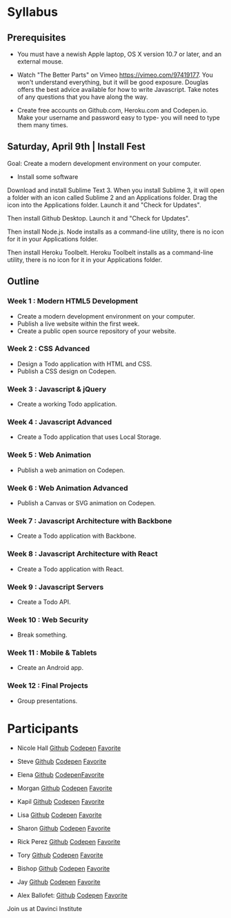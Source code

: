 # Syllabus

## Prerequisites

- You must have a newish Apple laptop, OS X version 10.7 or later, and an external mouse.

- Watch "The Better Parts" on Vimeo https://vimeo.com/97419177. You won't understand everything, but it will be good exposure. Douglas offers the best advice available for how to write Javascript. Take notes of any questions that you have along the way.

- Create free accounts on Github.com, Heroku.com and Codepen.io. Make your username and password easy to type- you will need to type them many times.


## Saturday, April 9th | Install Fest

Goal: Create a modern development environment on your computer.

- Install some software

Download and install Sublime Text 3. When you install Sublime 3, it will open a folder with an icon called Sublime 2 and an Applications folder. Drag the icon into the Applications folder. Launch it and "Check for Updates".

Then install Github Desktop. Launch it and "Check for Updates".

Then install Node.js. Node installs as a command-line utility, there is no icon for it in your Applications folder.

Then install Heroku Toolbelt. Heroku Toolbelt installs as a command-line utility, there is no icon for it in your Applications folder.


## Outline

### Week 1 : Modern HTML5 Development
- Create a modern development environment on your computer.
- Publish a live website within the first week.
- Create a public open source repository of your website.

### Week 2 : CSS Advanced
- Design a Todo application with HTML and CSS.
- Publish a CSS design on Codepen.

### Week 3 : Javascript & jQuery
- Create a working Todo application.

### Week 4 : Javascript Advanced
- Create a Todo application that uses Local Storage.

### Week 5 : Web Animation
- Publish a web animation on Codepen.

### Week 6 : Web Animation Advanced
- Publish a Canvas or SVG animation on Codepen.

### Week 7 : Javascript Architecture with Backbone
- Create a Todo application with Backbone.

### Week 8 : Javascript Architecture with React
- Create a Todo application with React.

### Week 9 : Javascript Servers
- Create a Todo API.

### Week 10 : Web Security
- Break something.

### Week 11 : Mobile & Tablets
- Create an Android app.

### Week 12 : Final Projects
- Group presentations.


# Participants

- Nicole Hall [Github](https://github.com/NicoleHall) [Codepen](https://codepen.io/NicoleHall/) [Favorite](http://steuermann.haus/)

- Steve [Github](http://github.com/sjhudek) [Codepen](http://codepen.io/sjhudek/) [Favorite](http://collapse-thedivisiongame.ubi.com/)

- Elena [Github](https://github.com/nolanelena) [Codepen](http://codepen.io/enolan/)[Favorite](https://www.designhotels.com/original-experiences/barcelona/from-here-to-infinity) 

- Morgan [Github](http://github.com/morganreannebarnes) [Codepen](http://codepen.io/morganreanne/) [Favorite](http://astralquest.com/about-us/)

- Kapil [Github](https://github.com/amabuba) [Codepen](https://codepen.io/amabuba) [Favorite](http://hi-res.net/legacy/dolce-gabbana-f-w-13)

- Lisa  [Github](https://github.com/marisaile) [Codepen](http://codepen.io/marisaile) [Favorite](http://genelab.nasa.gov)

- Sharon [Github](http://github.com/372x) [Codepen](http://codepen.io/372x) [Favorite](http://www.rockyrama.com)

- Rick Perez [Github](https://github.com/Perezmothership) [Codepen](http://codepen.io/perezmothership/) [Favorite](http://www.fidotvchannel.com/)

- Tory [Github](http://github.com/tsrahm) [Codepen](http://codepen.io/tsrahm/) [Favorite](http://hi-res.net/)

- Bishop [Github](http://github.com/bishopz) [Codepen](http://codepen.io/bishopZ/) [Favorite](http://hi-res.net/)

- Jay [Github](http://github.com/jsg7440) [Codepen](http://codepen.io/jsg7440) [Favorite](http://www.underlviv.com.ua/index-en.html)

- Alex Ballofet: [Github](http://github.com/AlexB913) [Codepen](http://codepen.io/AlexB41/) [Favorite](http://collapse-thedivisiongame.ubi.com/en/)

Join us at Davinci Institute
